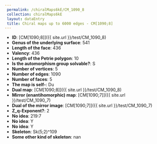 ```yaml
--- 
 permalink: /chiralMaps6kE/CM_1090_8 
 collection: chiralMaps6kE
 layout: dataEntry
 title: Chiral maps up to 6000 edges - CM[1090;8]
---
```


- **ID**: [CM[1090;8]]({{ site.url }}/test/CM_1090_8)
- **Genus of the underlying surface**: 541
- **Length of the face**: 436
- **Valency**: 436
- **Length of the Petrie polygon**: 10
- **Is the automorphism group solvable?**: S
- **Number of vertices**: 5
- **Number of edges**: 1090
- **Number of faces**: 5
- **The map is self-**: Du
- **Dual map**: [CM[1090;8]]({{ site.url }}/test/CM_1090_8)
- **Mirror (enantihomorphic) map**: [CM[1090;7]]({{ site.url }}/test/CM_1090_7)
- **Dual of the mirror image**: [CM[1090;7]]({{ site.url }}/test/CM_1090_7)
- **Z_q-Exponent?**: 2
- **No idea**:  219:7
- **No idea**: Y
- **No idea**: Y
- **Skeleton**: Sk(5;2)^109
- **Some other kind of skeleton**: nan
